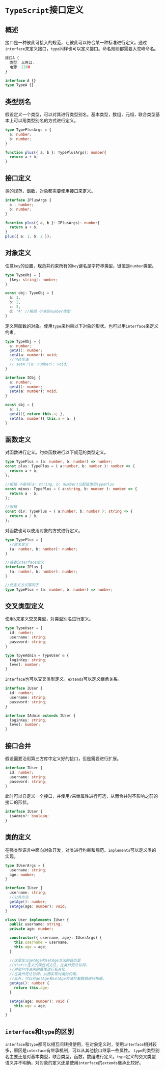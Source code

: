 # `TypeScript`接口定义

## 概述
接口是一种彼此可接入的规范，让彼此可以符合某一种标准进行定义。通过`interface`来定义接口，`type`同样也可以定义接口。命名规则都需要大驼峰命名。
```ts
接口A {
  类型: 三角口,
  电源: 220V
}

interface A {}
type TypeA {}
```

## 类型别名
假设定义一个类型，可以对其进行类型别名。基本类型，数组，元祖，联合类型基本上可以用类型别名的方式进行定义。
```ts
type TypePlusArgs = {
  a: number;
  b: number;
}

function plus({ a, b }: TypePlusArgs): number{
  return a + b;
}
```

## 接口定义
类的规范，函数，对象都需要使用接口来定义。
```ts
interface IPlusArgs {
  a : number;
  b: number;
}

function plus({ a, b }: IPlusArgs): number{
  return a + b;
}
plus({ a: 1, b: 2 });
```

## 对象定义
任意`key`的设置，规范并约束所有的`key`键名是字符串类型，键值是`number`类型。
```ts
type TypeObj = {
  [key: string]: number;
}

const obj: TypeObj = {
  a: 1,
  b: 2,
  c: 3,
  d: '4' //报错 不满足number类型
}
```

定义带函数的对象。使用`type`来约束以下对象的形状。也可以用`interface`来定义约束。
```ts
type TypeObj = {
  a: number;
  getA(): number;
  setA(a: number): void;
  //可选写法
  // setA？(a: number): void;
}

interface IObj {
  a: number;
  getA(): number;
  setA(a: number): void;
}

const obj = {
  a: 1,
  getA(){ return this.a; },
  setA(a: number){ this.a = a; }
}
```

## 函数定义
对函数进行定义。约束函数进行以下规范的类型定义。
```ts
type TypePlus = (a: number, b: number) => number;
const plus: TypePlus = ( a:number, b: number ): number => {
  return a + b;
};

//报错 不能将(a: string, b: number)分配给类型TypePlus
const minus: TypePlus = ( a:string, b: number ): number => {
  return a - b;
};

//报错
const div: TypePlus = ( a:number, b: number ): string => {
  return a / b;
};
```

对函数也可以使用对象的方式进行定义。
```ts
type TypePlus = {
  //匿名定义
  (a: number, b: number): number;
}

//或者interface定义
interface IPlus {
  (a: number, b: number): number;
}

//此定义方式等同于
type TypePlus = (a: number, b: number) => number;
```

## 交叉类型定义
使用`&`来定义交叉类型，对类型别名进行定义。
```ts
type TypeUser = {
  id: number;
  username: string;
  password: string;
}

type TpyeAdmin = TypeUser & {
  loginKey: string;
  level: number;
}
```

`interface`也可以交叉类型定义。`extends`可以定义继承关系。
```ts
interface IUser {
  id: number;
  username: string;
  password: string;
}

interface IAdmin extends IUser {
  loginKey: string;
  level: number;
}
```

## 接口合并
假设需要沿用第三方库中定义好的接口，但是需要进行扩展。
```ts
interface IUser {
  id: number;
  username: string;
  password: string;
}
```
此时可以自定义一个接口，并使用`?`来给属性进行可选，从而合并时不影响之前的接口的形状。
```ts
interface IUser {
  isAdmin?: boolean;
}
```

## 类的定义
在强类型语言中面向对象开发，对类进行约束和规范。`implements`可以定义类的实现。
```ts
type IUserArgs = {
  username: string;
  age: number;
}

interface IUser {
  username: string;
  //公共方法
  getAge(): number;
  setAge(age: number): void;
}

class User implements IUser {
  public username: string;
  private age: number;

  constructor({ username, age}: IUserArgs) {
    this.username = username;
    this.age = age;
  }

  //这里定义getAge和setAge方法的目的是
  //static定义的属性或方法，在类外无法访问，
  //对用户传进来的属性进行私有化，
  //在类外无法访问，从而实现对类的约束。
  //此外，可以对getAge和setAge方法拦截数据进行拓展。
  getAge(): number {
    return this.age;
  }

  setAge(age: number): void {
    this.age = age;
  }
}
```

## `interface`和`type`的区别
`interface`和`type`都可以相互间转换使用，在对象定义时，使用`interface`相对较多，原因是`interface`有继承机制，可以从其他接口继承一些属性。
`type`的类型别名主要还是对基本类型，联合类型，函数，数组进行定义。`type`定义的交叉类型语义并不明确，对对象的定义还是使用`interface`的`extends`继承比较好。